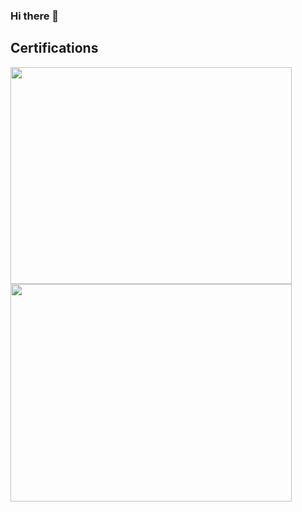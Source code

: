 ### Hi there 👋

<!--
## Stats and MUL

![GitHub Stats](https://github-readme-stats.vercel.app/api?username=nekorush14&count_private=true&show_icons=true&theme=github_dark)
![GitHub Top Languages](https://github-readme-stats.vercel.app/api/top-langs/?username=nekorush14&layout=compact&theme=github_dark)
-->

## Certifications

<p>
  <img src="./assets/AWS Certified Cloud Practitioner certificate.png" width="450" height="347.727">
  <img src="./assets/AWS Certified Cloud Practitioner certificate.png" width="450" height="347.727">
</p>

<!--
**nekorush14/nekorush14 is a ✨ _special_ ✨ repository because its `README.md` (this file) appears on your GitHub profile.

Here are some ideas to get you started:

- 🔭 I’m currently working on ...
- 🌱 I’m currently learning ...
- 👯 I’m looking to collaborate on ...
- 🤔 I’m looking for help with ...
- 💬 Ask me about ...
- 📫 How to reach me: ...
- 😄 Pronouns: ...
- ⚡ Fun fact: ...
-->
